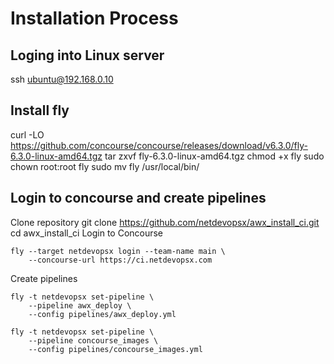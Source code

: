 # Installation Process
## Loging into Linux server

ssh ubuntu@192.168.0.10

## Install fly
curl -LO https://github.com/concourse/concourse/releases/download/v6.3.0/fly-6.3.0-linux-amd64.tgz
tar zxvf fly-6.3.0-linux-amd64.tgz
chmod +x fly
sudo chown root:root fly
sudo mv fly /usr/local/bin/

## Login to concourse and create pipelines
Clone repository 
git clone https://github.com/netdevopsx/awx_install_ci.git
cd awx_install_ci
Login to Concourse
```
fly --target netdevopsx login --team-name main \
    --concourse-url https://ci.netdevopsx.com
```
Create pipelines
```
fly -t netdevopsx set-pipeline \
    --pipeline awx_deploy \
    --config pipelines/awx_deploy.yml

fly -t netdevopsx set-pipeline \
    --pipeline concourse_images \
    --config pipelines/concourse_images.yml
```